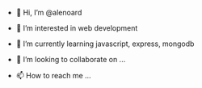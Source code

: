 - 👋 Hi, I’m @alenoard
- 👀 I’m interested in web development
- 🌱 I’m currently learning javascript, express, mongodb



- 💞️ I’m looking to collaborate on ...
- 📫 How to reach me ...

<!---
alenoard/alenoard is a ✨ special ✨ repository because its `README.md` (this file) appears on your GitHub profile.
You can click the Preview link to take a look at your changes.
--->
